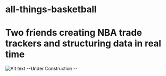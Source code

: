 # all-things-basketball 

# Two friends creating NBA trade trackers and structuring data in real time
![Alt text](C:\Users\marcu\OneDrive\Desktop\Projects\all-things-basketball\all-things-basketball\wordcloud_output.png "Readme Word Cloud Image")
--Under Construction --

    